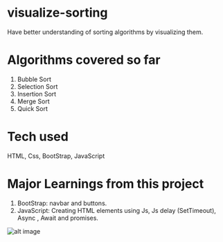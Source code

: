 # visualize-sorting
Have better understanding of sorting algorithms by visualizing them.

# Algorithms covered so far
  1. Bubble Sort
  2. Selection Sort
  3. Insertion Sort
  4. Merge Sort
  5. Quick Sort
  
# Tech used
  HTML, Css, BootStrap, JavaScript
  
# Major Learnings from this project
  1. BootStrap: navbar and buttons.
  2. JavaScript: Creating HTML elements using Js, Js delay (SetTimeout), Async , Await and promises.
  
![alt image](https://user-images.githubusercontent.com/64692111/236820501-837fded0-8241-4312-88c0-6d11bb3592d0.png)
     
